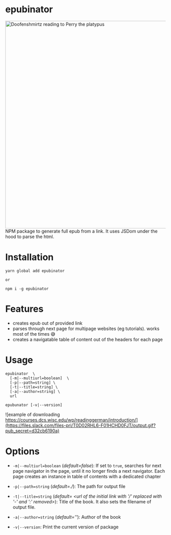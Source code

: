 

# epubinator
<img src="https://i.imgur.com/kys3wDv.png" alt="Doofenshmirtz reading to Perry the platypus" width="650" style="object-fit: contain;"/>
NPM package to generate full epub from a link. It uses JSDom under the hood to parse the html.


# Installation

```
yarn global add epubinator

or

npm i -g epubinator

```

# Features

- creates epub out of provided link
- parses through next page for multipage websites (eg tutorials). works most of the times 😅
- creates a navigatable table of content out of the headers for each page

# Usage

```
epubinator  \
  [-m|--multiurl=boolean]  \
  [-p|--path=string] \
  [-t|--title=string] \
  [-a|--author=string] \
  url

epubunator [-v|--version]
```
![example of downloading https://courses.dcs.wisc.edu/wp/readinggerman/introduction/](https://files.slack.com/files-pri/T0D02RHL6-F01HCHD0FJT/output.gif?pub_secret=d32cb6190a)

# Options

- `-m|--multiurl=boolean` (_default=false_): If set to `true`, searches for next page navigator in the page, until it no longer finds a next navigator. Each page creates an instance in table of contents with a dedicated chapter

- `-p|--path=string` (_default=./_): The path for output file

- `-t|--title=string` (_default= <url of the initial link with '/' replaced with '-' and ':' removed>_): Title of the book. It also sets the filename of output file.

- `-a|--author=string` (_default=''_): Author of the book

- `-v|--version`: Print the current version of package
